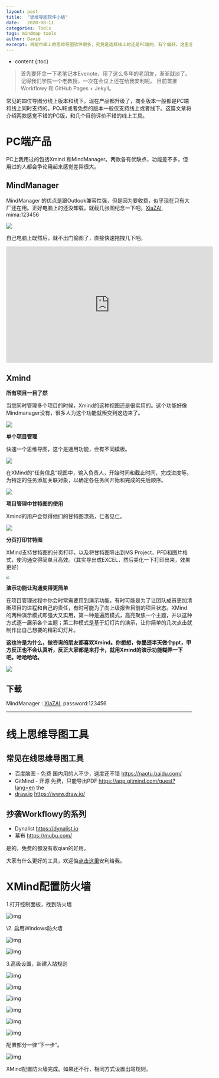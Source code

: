 ```yaml
---
layout: post
title:  "思维导图软件小结"
date:   2020-08-11
categories: Tools
tags: mindmap tools
author: David
excerpt: 目前市面上的思维导图软件很多，究竟是选择线上的还是PC端的，有个偏好。这里总结这些年我用过的思维导图软件。
---
```


* content
{:toc}
> 首先要怀念一下老笔记本Evenote，用了这么多年的老朋友，渐渐就淡了。记得我们学院一个老教授，一次在会议上还在给我安利呢。 目前首推Workflowy 和 GitHub Pages + Jekyll。



常见的四位导图分线上版本和线下。现在产品都升级了，商业版本一般都是PC端和线上同时支持的。POJIE或者免费的版本一般仅支持线上或者线下。这篇文章将介绍两款感觉不错的PC版，和几个目前评价不错的线上工具。

# PC端产品

PC上我用过的包括Xmind 和MindManager。两款各有优缺点，功能差不多，但用过的人都会争论用起来感觉差异很大。

## MindManager  

MindManager 的优点是跟Outlook兼容性强，但是因为要收费，似乎现在只有大厂还在用。正好电脑上的还没卸载，就截几张图纪念一下吧。[XiaZAI](https://cowtransfer.com/s/5279611688d344), mima:123456

![](https://i.imgur.com/I3JjhJO.png)

自己电脑上既然后，就不出门偷图了，直接快速拖拽几下吧。

<iframe width="560" height="315" src="https://www.youtube.com/embed/4-p83B5ICQ8" frameborder="0" allow="accelerometer; autoplay; encrypted-media; gyroscope; picture-in-picture" allowfullscreen></iframe>


## Xmind

**所有项目一目了然**

当您同时管理多个项目的时候，Xmind的这种视图还是很实用的。这个功能好像Mindmanager没有，很多人为这个功能就叛变到这边来了。

![](https://i.imgur.com/81c0tVY.png)


**单个项目管理**

快速一个思维导图，这个是通用功能，会有不同模板。

![](https://i.imgur.com/4KH8A0n.png)



在XMind的“任务信息”视图中，输入负责人，开始时间和截止时间，完成进度等。为特定的任务添加关联对象，以确定各任务间开始和完成的先后顺序。

![](https://i.imgur.com/cPeMw2P.png)

**项目管理中甘特图的使用**

Xmind的用户会觉得他们的甘特图漂亮，仁者见仁。

![](https://i.imgur.com/NN4V4Ec.png)



**分页打印甘特图**

XMind支持甘特图的分页打印，以及将甘特图导出到MS Project，PFD和图片格式，使沟通变得简单且高效。（其实导出成EXCEL，然后美化一下打印出来，效果更好）

<img src="https://i.imgur.com/9LJfQgD.png" style="zoom:50%;" />



**演示功能让沟通变得更简单**

在项目管理过程中你会时常需要用到演示功能，有时可能是为了让团队成员更加清晰项目的进程和自己的责任，有时可能为了向上级报告目前的项目状态。XMind的两种演示模式即强大又实用，第一种是遍历模式，高亮聚焦一个主题，并以这种方式逐一展示各个主题；第二种模式是基于幻灯片的演示，让你简单的几次点击就制作出自己想要的精彩幻灯片。

**这也许是为什么，做咨询的朋友都喜欢Xmind。你想想，你墨迹半天做个ppt，甲方反正也不会认真听，反正大家都是来打卡，就用Xmind的演示功能糊弄一下吧。哈哈哈哈。**

![](https://i.imgur.com/EdSEJmk.png)

## 下载

MindManager : [ XiaZAI](https://cowtransfer.com/s/5279611688d344), password:123456

--------------



# 线上思维导图工具

## 常见在线思维导图工具

- 百度脑图 - 免费 国内用的人不少，速度还不错
  https://naotu.baidu.com/ 
- GitMind - 开源 免费，只能导出PDF
  https://app.gitmind.com/guest?lang=en  the
- [draw.io](http://draw.io/)
  https://www.draw.io/ 

## 抄袭Workflowy的系列

- Dynalist 
  https://dynalist.io
- 幕布
  https://mubu.com/

是的，免费的都没有收qian的好用。

大家有什么更好的工具，欢迎惦[点击这里](https://davidnsw.wufoo.com/forms/znwd9sl14eoi0e/)安利给我。



# XMind配置防火墙

1.打开控制面板，找到防火墙

![img](https://img2018.cnblogs.com/blog/1337511/201907/1337511-20190725142650456-1866616194.png)

\2. 启用Windows防火墙

![img](https://img2018.cnblogs.com/blog/1337511/201907/1337511-20190725142731471-299364057.png)

![img](https://img2018.cnblogs.com/blog/1337511/201907/1337511-20190725142829841-988335764.png)

3.高级设置，新建入站规则

![img](https://img2018.cnblogs.com/blog/1337511/201907/1337511-20190725142909918-1921353450.png)

![img](https://img2018.cnblogs.com/blog/1337511/201907/1337511-20190725142939504-211082911.png)

![img](https://img2018.cnblogs.com/blog/1337511/201907/1337511-20190725143003373-234612035.png)

![img](https://img2018.cnblogs.com/blog/1337511/201907/1337511-20190725143026081-1872835193.png)

![img](https://img2018.cnblogs.com/blog/1337511/201907/1337511-20190725143046599-1486763943.png)

![img](https://img2018.cnblogs.com/blog/1337511/201907/1337511-20190725143121102-972718758.png)

配置部分一律“下一步”。

![img](https://img2018.cnblogs.com/blog/1337511/201907/1337511-20190725143145533-354888879.png)

 

 XMind配置防火墙完成。如果还不行，相同方式设置出站规则。